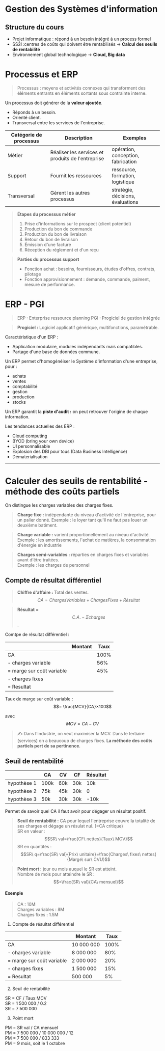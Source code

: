 # Gestion des Systèmes d'information

## Structure du cours
- Projet informatique : répond à un besoin intégré à un process formel
- SS2I :centres de coûts qui doivent être rentabilisés → **Calcul des seuils de rentabilité**
- Environnement global technologique → **Cloud, Big data**

# Processus et ERP

> Processus : moyens et activités connexes qui transforment des éléments entrants en éléments sortants sous contrainte interne.

Un processus doit générer de la **valeur ajoutée**.

- Réponds à un besoin.
- Orienté client.
- Transversal entre les services de l'entreprise.

| Catégorie de processus | Description                                       | Exemples                           |
| ---------------------- | ------------------------------------------------- | ---------------------------------- |
| Métier                 | Réaliser les services et produits de l'entreprise | opération, conception, fabrication |
| Support                | Fournit les ressources                            | ressource, formation, logistique   |
| Transversal            | Gèrent les autres processus                       | stratégie, décisions, évaluations  |

> **Étapes du processus métier**  
> 1. Prise d'informations sur le prospect (client potentiel)
> 1. Production du bon de commande
> 1. Production du bon de livraison
> 1. Retour du bon de livraison
> 1. Émission d'une facture
> 1. Réception du réglement et d'un reçu

> **Parties du processus support**
> - Fonction achat : besoins, fournisseurs, études d'offres, contrats, pilotage
> - Fonction approvisionnement : demande, commande, paiment, mesure de performance.

# ERP - PGI

> ERP : Enterprise ressource planning
> PGI : Progiciel de gestion intégrée

> **Progiciel :** Logiciel applicatif générique, multifonctions, paramétrable.

Caractéristique d'un ERP :
- Application modulaire, modules indépendants mais compatibles.
- Partage d'une base de données commune.

Un ERP permet d'homogénéiser le Système d'information d'une entreprise, pour :
- achats
- ventes
- comptabilité
- gestion
- production
- stocks

Un ERP garantit la **piste d'audit :** on peut retrouver l'origine de chaque information.

Les tendances actuelles des ERP :
- Cloud computing
- BYOD (bring your own device)
- UI personnalisable
- Explosion des DBI pour tous (Data Business Intelligence)
- Dématerialisation

___
# Calculer des seuils de rentabilité - méthode des coûts partiels
On distingue les charges variables des charges fixes.


> **Charge fixe :** indépendante du niveau d'activité de l'entreprise, pour un palier donné.
> Exemple : le loyer tant qu'il ne faut pas louer un deuxième batiment.

> **Charge variable :** varient proportionellement au niveau d'activité.   
> Exemple : les amortissements, l'achat de matières, la consommation d'énergie en industrie

> **Charges semi-variables :** réparties en charges fixes et variables avant d'être traitées.   
> Exemple : les charges de personnel

## Compte de résultat différentiel

> **Chiffre d'affaire :** Total des ventes. $$CA=Charges Variables + Charges Fixes + Résultat$$

> **Résultat =** $$C.A.-Σ charges$$.

Comtpe de résultat différentiel :

|                           | Montant | Taux |
| ------------------------- | ------- | ---- |
| CA                        |         | 100% |
| - charges variable        |         | 56%  |
| = marge sur coût variable |         | 45%  |
| - charges fixes           |         |      |
| = Resultat                |         |      |

Taux de marge sur coût variable : $$= \frac{MCV}{CA}×100$$ 

avec $$MCV = CA - CV$$

> ✍️ Dans l'industrie, on veut maximiser la MCV. Dans le tertiaire (services) on a beaucoup de charges fixes. **La méthode des coûts partiels pert de sa pertinence.**

## Seuil de rentabilité


|             | CA   | CV  | CF  | Résultat |
| ----------- | ---- | --- | --- | -------- |
| hypothèse 1 | 100k | 60k | 30k | 10k      |
| hypothèse 2 | 75k  | 45k | 30k | 0        |
| hypothèse 3 | 50k  | 30k | 30k | -10k     |

Permet de savoir quel CA il faut avoir pour dégager un résultat positif.

> **Seuil de rentabilité :** CA pour lequel l'entreprise couvre la totalité de ses charges et dégage un résulat nul.  (=CA critique)  
> SR en valeur : $$SR\ val=\frac{CF\ nettes}{Taux\ MCV}$$
> SR en quantités : $$SR\ q=\frac{SR\ val}{Prix\ unitaire}=\frac{Charges\ fixes\ nettes}{Marge\ sur\ CVU}$$

> **Point mort :** jour ou mois auquel le SR est atteint.  
> Nombre de mois pour atteindre le SR : $$=\frac{SR\ val}{CA\ mensuel}$$


#### Exemple
> CA : 10M  
Charges variables : 8M  
Charges fixes : 1.5M

1. Compte de résultat différentiel

|                           | Montant    | Taux |
| ------------------------- | ---------- | ---- |
| CA                        | 10 000 000 | 100% |
| - charges variable        | 8 000 000  | 80%  |
| = marge sur coût variable | 2 000 000  | 20%  |
| - charges fixes           | 1 500 000  | 15%  |
| = Resultat                | 500 000    | 5%   |

2. Seuil de rentabilité

SR = CF / Taux MCV  
SR = 1 500 000 / 0.2  
SR = 7 500 000

3. Point mort

PM = SR val / CA mensuel  
PM = 7 500 000 / 10 000 000 / 12  
PM = 7 500 000 / 833 333  
PM = 9 mois, soit le 1 octobre